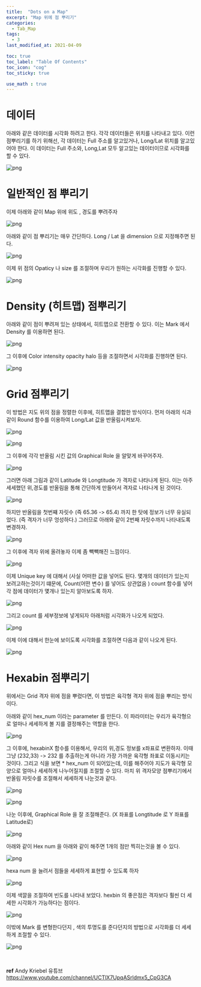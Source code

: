 ```yaml
---
title:  "Dots on a Map"
excerpt: "Map 위에 점 뿌리기"
categories:
  - Tab_Map
tags:
  - 3
last_modified_at: 2021-04-09

toc: true
toc_label: "Table Of Contents"
toc_icon: "cog"
toc_sticky: true

use_math : true
---
```


# 데이터

아래와 같은 데이터를 시각화 하려고 한다. 각각 데이터들은 위치를 나타내고 있다. 이런 점뿌리기를 하기 위해선, 각 데이터는 Full 주소를 알고있거나, Long/Lat 위치를 알고있어야 한다. 이 데이터는 Full 주소와, Long,Lat 모두 알고있는 데이터이므로 시각화를 할 수 있다.

![png](/assets/images/Tab_Map/7_1.png)



#  일반적인 점 뿌리기

이제 아래와 같이 Map 위에 위도 , 경도를 뿌려주자

![png](/assets/images/Tab_Map/7_2.png)

아래와 같이 점 뿌리기는 매우 간단하다. Long / Lat 을 dimension 으로 지정해주면 된다.

![png](/assets/images/Tab_Map/7_3.png)

이제 위 점의 Opaticy 나 size 를 조절하며 우리가 원하는 시각화를 진행할 수 있다.

![png](/assets/images/Tab_Map/7_4.png)



# Density (히트맵) 점뿌리기

아래와 같이 점이 뿌려져 있는 상태에서, 히트맵으로 전환할 수 있다. 이는 Mark 에서 Density 를 이용하면 된다.

![png](/assets/images/Tab_Map/7_5.png)

그 이후에 Color intensity opacity halo 등을 조절하면서 시각화를 진행하면 된다.

![png](/assets/images/Tab_Map/7_6.png)



# Grid 점뿌리기

이 방법은 지도 위의 점을 정렬한 이후에, 히트맵을 결합한 방식이다. 먼저 아래의 식과 같이 Round 함수를 이용하여 Long/Lat 값을 반올림시켜보자. 

![png](/assets/images/Tab_Map/7_7.png)

![png](/assets/images/Tab_Map/7_8.png)

그 이후에 각각 반올림 시킨 값의 Graphical Role 을 알맞게 바꾸어주자. 

![png](/assets/images/Tab_Map/7_9.png)

그러면 아래 그림과 같이 Latitude 와 Longtitude 가 격자로 나타나게 된다. 이는 아주 세세했던 위,경도를 반올림을 통해 간단하게 만들어서 격자로 나타나게 된 것이다.

![png](/assets/images/Tab_Map/7_10.png)

하지만 반올림을 첫번쨰 자릿수 (즉 65.36 -> 65.4) 까지 한 탓에 정보가 너무 유실되었다. (즉 격자가 너무 엉성하다.) 그러므로 아래와 같이 2번째 자릿수까지 나타내도록 변경하자.

![png](/assets/images/Tab_Map/7_11.png)

그 이후에 격자 위에 올려놓자 이제 좀 빽빽해진 느낌이다. 

![png](/assets/images/Tab_Map/7_12.png)

이제 Unique key 에 대해서 (사실 어떠한 값을 넣어도 된다. 몇개의 데이터가 있는지 보려고하는것이기 떄문에, Count(어떤 변수) 를 넣어도 상관없음 ) count 함수를 넣어 각 점에 데이터가 몇개나 있는지 알아보도록 하자.

![png](/assets/images/Tab_Map/7_13.png)

그리고 count 를 세부정보에 넣게되자 아래처럼 시각화가 나오게 되었다.

![png](/assets/images/Tab_Map/7_14.png)

이제 이에 대해서 한눈에 보이도록 시각화를 조절하면 다음과 같이 나오게 된다.

![png](/assets/images/Tab_Map/7_15.png)



# Hexabin 점뿌리기

위에서는 Grid 격자 위에 점을 뿌렸다면, 이 방법은 육각형 격자 위에 점을 뿌리는 방식이다. 

아래와 같이 hex_num 이라는 parameter 를 만든다. 이 파라미터는 우리가 육각형으로 얼마나 세세하게 볼 지를 결정해주는 역할을 한다. 

![png](/assets/images/Tab_Map/7_16.png)

그 이후에, hexabinX 함수를 이용해서, 우리의 위,경도 정보를 x좌표로 변환하자. 이때 그냥 (232,33) -> 232 를 추출하는게 아니라 가장 가까운 육각형 좌표로 이동시키는 것이다.  그리고 식을 보면 * hex_num 이 되어있는데, 이를 해주어야 지도가 육각형 모양으로 얼마나 세세하게 나누어질지를 조절할 수 있다. 마치 위 격자모양 점뿌리기에서 반올림 자릿수를 조절해서 세세하게 나눈것과 같다.

![png](/assets/images/Tab_Map/7_17.png)

![png](/assets/images/Tab_Map/7_18.png)

나눈 이후에, Graphical Role 을 잘 조절해준다. (X 좌표를 Longtitude 로 Y 좌표를 Latitude로)

![png](/assets/images/Tab_Map/7_19.png)

아래와 같이 Hex num 을 아래와 같이 해주면 1개의 점만 찍히는것을 볼 수 있다.

![png](/assets/images/Tab_Map/7_20.png)

hexa num 을 늘려서 점들을 세세하게 표현할 수 있도록 하자

![png](/assets/images/Tab_Map/7_21.png)

이제 색깔을 조절하여 빈도를 나타내 보았다. hexbin 의 좋은점은 격자보다 훨씬 더 세세한 시각화가 가능하다는 점이다. 

![png](/assets/images/Tab_Map/7_22.png)

이밖에 Mark 를 변형한다던지 , 색의 투명도를 준다던지의 방법으로 시각화를 더 세세하게 조절할 수 있다.

![png](/assets/images/Tab_Map/7_23.png)



<br>

**ref** Andy Kriebel 유튜브 https://www.youtube.com/channel/UCTlX7UpqASrldmx5_CpG3CA 



